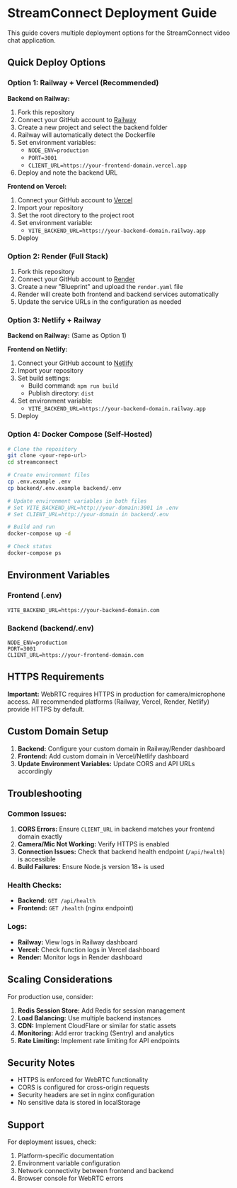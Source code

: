 # StreamConnect Deployment Guide

This guide covers multiple deployment options for the StreamConnect video chat application.

## Quick Deploy Options

### Option 1: Railway + Vercel (Recommended)

**Backend on Railway:**
1. Fork this repository
2. Connect your GitHub account to [Railway](https://railway.app)
3. Create a new project and select the backend folder
4. Railway will automatically detect the Dockerfile
5. Set environment variables:
   - `NODE_ENV=production`
   - `PORT=3001`
   - `CLIENT_URL=https://your-frontend-domain.vercel.app`
6. Deploy and note the backend URL

**Frontend on Vercel:**
1. Connect your GitHub account to [Vercel](https://vercel.com)
2. Import your repository
3. Set the root directory to the project root
4. Set environment variable:
   - `VITE_BACKEND_URL=https://your-backend-domain.railway.app`
5. Deploy

### Option 2: Render (Full Stack)

1. Fork this repository
2. Connect your GitHub account to [Render](https://render.com)
3. Create a new "Blueprint" and upload the `render.yaml` file
4. Render will create both frontend and backend services automatically
5. Update the service URLs in the configuration as needed

### Option 3: Netlify + Railway

**Backend on Railway:** (Same as Option 1)

**Frontend on Netlify:**
1. Connect your GitHub account to [Netlify](https://netlify.com)
2. Import your repository
3. Set build settings:
   - Build command: `npm run build`
   - Publish directory: `dist`
4. Set environment variable:
   - `VITE_BACKEND_URL=https://your-backend-domain.railway.app`
5. Deploy

### Option 4: Docker Compose (Self-Hosted)

```bash
# Clone the repository
git clone <your-repo-url>
cd streamconnect

# Create environment files
cp .env.example .env
cp backend/.env.example backend/.env

# Update environment variables in both files
# Set VITE_BACKEND_URL=http://your-domain:3001 in .env
# Set CLIENT_URL=http://your-domain in backend/.env

# Build and run
docker-compose up -d

# Check status
docker-compose ps
```

## Environment Variables

### Frontend (.env)
```
VITE_BACKEND_URL=https://your-backend-domain.com
```

### Backend (backend/.env)
```
NODE_ENV=production
PORT=3001
CLIENT_URL=https://your-frontend-domain.com
```

## HTTPS Requirements

**Important:** WebRTC requires HTTPS in production for camera/microphone access. All recommended platforms (Railway, Vercel, Render, Netlify) provide HTTPS by default.

## Custom Domain Setup

1. **Backend:** Configure your custom domain in Railway/Render dashboard
2. **Frontend:** Add custom domain in Vercel/Netlify dashboard
3. **Update Environment Variables:** Update CORS and API URLs accordingly

## Troubleshooting

### Common Issues:

1. **CORS Errors:** Ensure `CLIENT_URL` in backend matches your frontend domain exactly
2. **Camera/Mic Not Working:** Verify HTTPS is enabled
3. **Connection Issues:** Check that backend health endpoint (`/api/health`) is accessible
4. **Build Failures:** Ensure Node.js version 18+ is used

### Health Checks:

- **Backend:** `GET /api/health`
- **Frontend:** `GET /health` (nginx endpoint)

### Logs:

- **Railway:** View logs in Railway dashboard
- **Vercel:** Check function logs in Vercel dashboard
- **Render:** Monitor logs in Render dashboard

## Scaling Considerations

For production use, consider:

1. **Redis Session Store:** Add Redis for session management
2. **Load Balancing:** Use multiple backend instances
3. **CDN:** Implement CloudFlare or similar for static assets
4. **Monitoring:** Add error tracking (Sentry) and analytics
5. **Rate Limiting:** Implement rate limiting for API endpoints

## Security Notes

- HTTPS is enforced for WebRTC functionality
- CORS is configured for cross-origin requests
- Security headers are set in nginx configuration
- No sensitive data is stored in localStorage

## Support

For deployment issues, check:
1. Platform-specific documentation
2. Environment variable configuration
3. Network connectivity between frontend and backend
4. Browser console for WebRTC errors